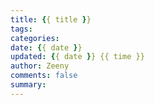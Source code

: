 ```yaml
---
title: {{ title }}
tags:
categories: 
date: {{ date }}
updated: {{ date }} {{ time }}
author: Zeeny
comments: false
summary: 
---
```

